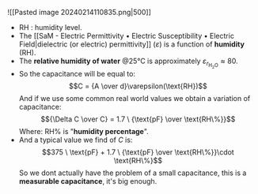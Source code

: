 ![[Pasted image 20240214110835.png|500]]
- $\text{RH}$ : humidity level.
- The [[SaM - Electric Permittivity • Electric Susceptibility • Electric Field|dielectric (or electric) permittivity]] $(\varepsilon)$ is a function of **humidity** $(\text{RH})$.
- The **relative humidity of water** $@ 25°\text{C}$ is approximately $\varepsilon_{r_{\text{H}_2\text{O}}}\approx80$.
- So the capacitance will be equal to: $$C = {A \over d}\varepsilon(\text{RH})$$And if we use some common real world values we obtain a variation of capacitance:$${\Delta C \over C} = 1.7 \ {\text{pF} \over \text{RH\%}}$$Where: $\text{RH\%}$ is "**humidity percentage**".
- And a typical value we find of $C$ is:$$375 \ \text{pF} + 1.7 \ {\text{pF} \over \text{RH\%}}\cdot  \text{RH\%}$$So we dont actually have the problem of a small capacitance, this is a **measurable capacitance**, it's big enough.